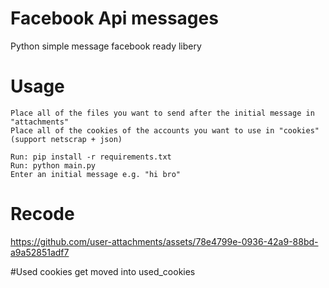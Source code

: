 # Facebook Api messages
Python simple message facebook ready libery

# Usage
```
Place all of the files you want to send after the initial message in "attachments"
Place all of the cookies of the accounts you want to use in "cookies" (support netscrap + json)
```
```
Run: pip install -r requirements.txt
Run: python main.py
Enter an initial message e.g. "hi bro"
```
# Recode

https://github.com/user-attachments/assets/78e4799e-0936-42a9-88bd-a9a52851adf7

#Used cookies get moved into used_cookies
